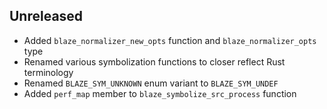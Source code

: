 Unreleased
----------
- Added `blaze_normalizer_new_opts` function and `blaze_normalizer_opts` type
- Renamed various symbolization functions to closer reflect Rust
  terminology
- Renamed `BLAZE_SYM_UNKNOWN` enum variant to `BLAZE_SYM_UNDEF`
- Added `perf_map` member to `blaze_symbolize_src_process` function
